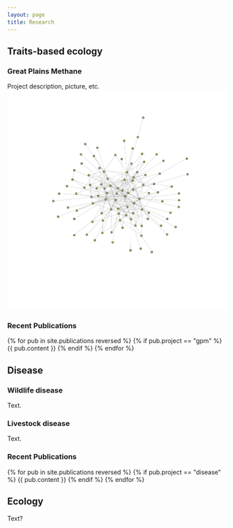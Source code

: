 ```yaml
---
layout: page
title: Research
---
```


## Traits-based ecology

### Great Plains Methane

Project description, picture, etc.
![research](/assets/network.png)

### Recent Publications
{% for pub in site.publications reversed %}
{% if pub.project == "gpm" %}
  {{ pub.content }}
{% endif %}
{% endfor %}

## Disease

### Wildlife disease

Text.

### Livestock disease

Text.

### Recent Publications
{% for pub in site.publications reversed %}
{% if pub.project == "disease" %}
  {{ pub.content }}
{% endif %}
{% endfor %}


## Ecology

Text?
